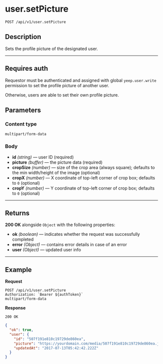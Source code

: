 # user.setPicture

`POST /api/v1/user.setPicture`

## Description

Sets the profile picture of the designated user.

***

## Requires auth

Requestor must be authenticated and assigned with global `yeep.user.write` permission to set the profile picture of another user.

Otherwise, users are able to set their own profile picture.

## Parameters

### Content type

`multipart/form-data`

### Body

- **id** _(string)_ — user ID (required)
- **picture** _(buffer)_ — the picture data (required)
- **cropSize** _(number)_ — size of the crop area (always square); defaults to the min width/height of the image (optional)
- **cropX** _(number)_ — X coordinate of top-left corner of crop box; defaults to `0` (optional)
- **cropY** _(number)_ — Y coordinate of top-left corner of crop box; defaults to `0` (optional)

***

## Returns

**200 OK** alongside `Object` with the following properties:

- **ok** _(boolean)_ — indicates whether the request was successfully completed
- **error** _(Object)_ — contains error details in case of an error
- **user** _(Object)_ — updated user info

***

## Example

**Request**

```
POST /api/v1/user.setPicture
Authorization: `Bearer ${authToken}`
multipart/form-data
```

**Response**

`200 OK`

``` json
{
  "ok": true,
  "user": {
    "id": "507f191e810c19729de860ea",
    "picture": "https://yourdomain.com/media/507f191e810c19729de860ea.jpeg",
    "updatedAt": "2017-07-13T05:42:42.222Z"
  }
}
```
